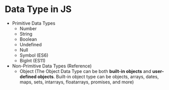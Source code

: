 # Data Type in JS

- Primitive Data Types
    - Number
    - String
    - Boolean
    - Undefined
    - Null
    - Symbol (ES6)
    - BigInt (ES11)
- Non-Primitive Data Types (Reference)
    - Object (The Object Data Type can be both **built-in objects** and **user-defined objects**. Built-in object type can be objects, arrays, dates, maps, sets, intarrays, floatarrays, promises, and more)